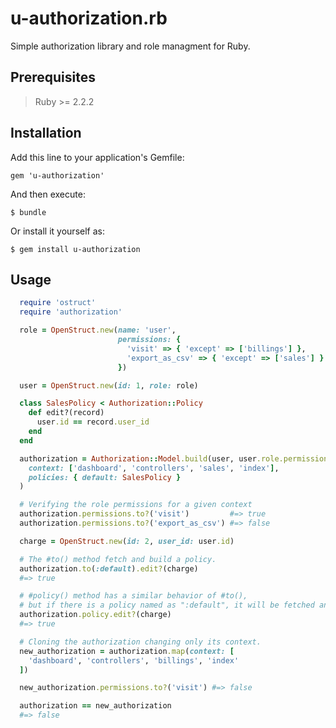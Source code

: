 # u-authorization.rb

Simple authorization library and role managment for Ruby.

## Prerequisites

> Ruby >= 2.2.2

## Installation

Add this line to your application's Gemfile:
```
gem 'u-authorization'
```

And then execute:
```
$ bundle
```

Or install it yourself as:
```
$ gem install u-authorization
```

## Usage

```ruby
  require 'ostruct'
  require 'authorization'

  role = OpenStruct.new(name: 'user',
                        permissions: {
                          'visit' => { 'except' => ['billings'] },
                          'export_as_csv' => { 'except' => ['sales'] }
                        })

  user = OpenStruct.new(id: 1, role: role)

  class SalesPolicy < Authorization::Policy
    def edit?(record)
      user.id == record.user_id
    end
  end

  authorization = Authorization::Model.build(user, user.role.permissions,
    context: ['dashboard', 'controllers', 'sales', 'index'],
    policies: { default: SalesPolicy }
  )

  # Verifying the role permissions for a given context
  authorization.permissions.to?('visit')         #=> true
  authorization.permissions.to?('export_as_csv') #=> false

  charge = OpenStruct.new(id: 2, user_id: user.id)

  # The #to() method fetch and build a policy.
  authorization.to(:default).edit?(charge)
  #=> true

  # #policy() method has a similar behavior of #to(),
  # but if there is a policy named as ":default", it will be fetched and instantiated by default.
  authorization.policy.edit?(charge)
  #=> true

  # Cloning the authorization changing only its context.
  new_authorization = authorization.map(context: [
    'dashboard', 'controllers', 'billings', 'index'
  ])

  new_authorization.permissions.to?('visit') #=> false

  authorization == new_authorization
  #=> false
```
